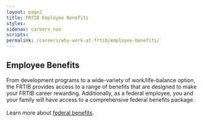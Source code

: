 ```yaml
---
layout: page2
title: FRTIB Employee Benefits
styles:
sidenav: careers_nav
scripts:
permalink: /careers/why-work-at-frtib/employee-benefits/
---
```


## Employee Benefits

From development programs to a wide-variety of work/life-balance option, the FRTIB provides access to a range of benefits that are designed to make your FRTIB career rewarding.  Additionally, as a federal employee, you and your family will have access to a comprehensive federal benefits package.  
<br>
Learn more about <a href="https://www.usajobs.gov/Help/working-in-government/benefits/" target="_blank" rel="noopener">federal benefits</a>.



<!-- CONTENT END -->
